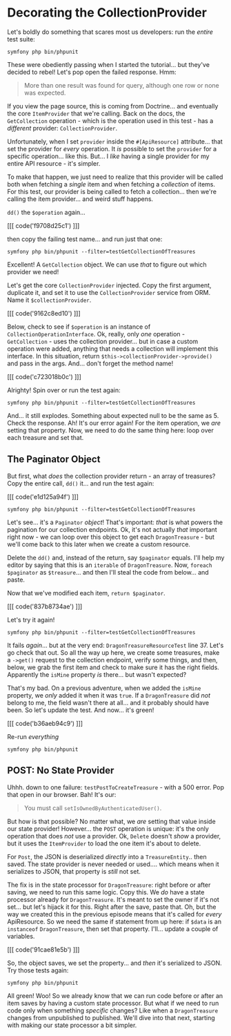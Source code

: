 # Decorating the CollectionProvider

Let's boldly do something that scares most us developers: run
the *entire* test suite:

```terminal
symfony php bin/phpunit
```

These were obediently passing when I started the tutorial... but they've decided
to rebel! Let's pop open the failed response. Hmm:

> More than one result was found for query, although one row or none was expected.

If you view the page source, this is coming from Doctrine... and eventually the
core `ItemProvider` that we're calling. Back on the docs, the `GetCollection`
operation - which is the operation used in this test - has a *different*
provider: `CollectionProvider`.

Unfortunately, when I set `provider` inside the `#[ApiResource]` attribute...
that set the provider for *every* operation. It *is* possible to set the `provider`
for a specific operation... like this. But... I *like* having a single
provider for my entire API resource - it's simpler.

To make that happen, we just need to realize that this provider will be called
both when fetching a *single* item and when fetching a *collection* of
items. For this test, our provider is being called to fetch a collection...
then we're calling the item provider... and weird stuff happens.

`dd()` the `$operation` again... 

[[[ code('f9708d25c1') ]]]

then copy the failing test name... and run just that one:

```terminal-silent
symfony php bin/phpunit --filter=testGetCollectionOfTreasures
```

Excellent! A `GetCollection` object. We can use *that* to figure out which
provider we need!

Let's get the core `CollectionProvider` injected. Copy the first argument,
duplicate it, and set it to use the `CollectionProvider` service from ORM.
Name it `$collectionProvider`.

[[[ code('9162c8ed10') ]]]

Below, check to see if `$operation` is an instance of `CollectionOperationInterface`.
Ok, really, only *one* operation - `GetCollection` - uses the collection provider...
but in case a custom operation were added, anything that needs a collection
will implement this interface. In this situation, return `$this->collectionProvider->provide()`
and pass in the args. And... don't forget the method name!

[[[ code('c723018b0c') ]]]

Alrighty! Spin over or run the test again:

```terminal-silent
symfony php bin/phpunit --filter=testGetCollectionOfTreasures
```

And... it still explodes. Something about expected null to be the same as 5. 
Check the response. Ah! It's our error again! For the item operation,
we *are* setting that property. Now, we need to do the same thing here: loop
over each treasure and set that.

## The Paginator Object

But first, what *does* the collection provider return - an array of treasures?
Copy the entire call, `dd()` it... and run the test again:

[[[ code('e1d125a94f') ]]]

```terminal-silent
symfony php bin/phpunit --filter=testGetCollectionOfTreasures
```

Let's see... it's a `Paginator` *object*! That's important: *that* is what powers
the pagination for our collection endpoints. Ok, it's not actually *that* important
right now - we can loop over this object to get each `DragonTreasure` - but we'll
come back to this later when we create a custom resource.

Delete the `dd()` and, instead of the return, say `$paginator` equals. I'll
help my editor by saying that this is an `iterable` of `DragonTreasure`. Now,
`foreach` `$paginator` as `$treasure`... and then I'll steal the code from
below... and paste.

Now that we've modified each item, `return $paginator`.

[[[ code('837b8734ae') ]]]

Let's try it again!

```terminal-silent
symfony php bin/phpunit --filter=testGetCollectionOfTreasures
```

It fails *again*... but at the very end: `DragonTreasureResourceTest` line 37. Let's
go check that out. So all the way up here, we create some treasures, make a `->get()`
request to the collection endpoint, verify some things, and then, below, we
grab the first item and check to make sure it has the right fields. Apparently
the `isMine` property *is* there... but wasn't expected?

That's my bad. On a previous adventure, when we added the `isMine` property, we
*only* added it when it was `true`. If a `DragonTreasure` did *not* belong to
me, the field wasn't there at all... and it probably should have been. So let's
update the test. And now... it's green!

[[[ code('b36aeb94c9') ]]]

Re-run *everything*

```terminal-silent
symfony php bin/phpunit
```

## POST: No State Provider

Uhhh. down to one failure: `testPostToCreateTreasure` - with a 500 error. Pop
that open in our browser. Bah! It's our:

> You must call `setIsOwnedByAuthenticatedUser()`.

But how is that possible? No matter what, we *are* setting that value inside our
state provider! However... the `POST` operation is unique: it's the only operation
that does *not* use a provider. Ok, `Delete` doesn't *show* a provider, but it uses
the `ItemProvider` to load the one item it's about to delete.

For `Post`, the JSON is deserialized *directly* into a `TreasureEntity`.. then
saved. The state provider is never needed or used.... which means when it serializes
to JSON, that property is *still* not set.

The fix is in the state processor for `DragonTreasure`: right before or after saving,
we need to run this same logic. Copy this. We *do* have a state processor already
for `DragonTreasure`. It's meant to set the owner if it's not set... but let's
hijack it for this. Right after the save, paste that. Oh, but the way we created
this in the previous episode means that it's called for *every* ApiResource. So
we need the same if statement from up here: if `$data` is an `instanceof`
`DragonTreasure`, then set that property. I'll... update a couple of variables.

[[[ code('91cae81e5b') ]]]

So, the object saves, we set the property... and *then* it's serialized to JSON.
Try those tests again:

```terminal-silent
symfony php bin/phpunit
```

All green! Woo! So we already know that we can run code before or after an item saves
by having a custom state processor. But what if we need to run code only when
something *specific* changes? Like when a `DragonTreasure` changes from unpublished
to published. We'll dive into that next, starting with making our state processor
a bit simpler.
